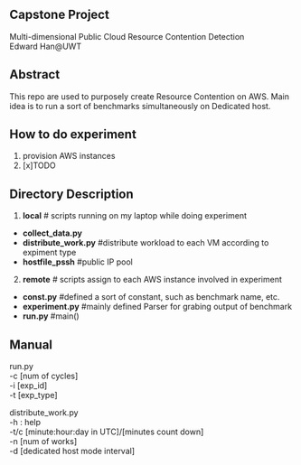 ## Capstone Project
Multi-dimensional Public Cloud Resource Contention Detection<br>
Edward Han@UWT

## Abstract
This repo are used to purposely create Resource Contention on AWS.
Main idea is to run a sort of benchmarks simultaneously on Dedicated host.

## How to do experiment
1. provision AWS instances
2. [x]TODO

## Directory Description
1. **__local__** # scripts running on my laptop while doing experiment
- **collect_data.py**
- **distribute_work.py** #distribute workload to each VM according to expiment type
- **hostfile_pssh** #public IP pool
2. **__remote__** # scripts assign to each AWS instance involved in experiment
- **const.py** #defined a sort of constant, such as benchmark name, etc.
- **experiment.py** #mainly defined Parser for grabing output of benchmark
- **run.py** #main()

## Manual 
run.py<br>
  -c [num of cycles]<br>
  -i [exp_id]<br>
  -t [exp_type]<br>

distribute_work.py<br>
	-h : help<br>
	-t/c [minute:hour:day in UTC]/[minutes count down]<br>
	-n [num of works]<br>
	-d [dedicated host mode interval]<br>
